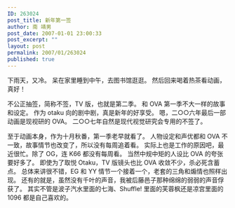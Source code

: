 ```yaml
---
ID: 263024
post_title: 新年第一签
author: 南 靖男
post_date: 2007-01-01 23:00:33
post_excerpt: ""
layout: post
permalink: 2007/01/263024
published: true
---
```

下雨天，又冷。
呆在家里睡到中午，去图书馆逛逛。
然后回来喝着热茶看动画，真好！

不公正抽签，简称不签，TV 版，也就是第二季。
和 OVA 第一季不大一样的故事和设定。
作为 otaku 向的剧中剧，真是新年的好享受。
嗯，二○○六年最后一部动画是现视研的 OVA。
二○○七年自然是现代视觉研究会专用的不签了。
<!--more-->

至于动画本身，作为十月秋番，第一季老早就看了。
人物设定和声优都和 OVA 不一致，故事情节也改变了，所以没有每周追着看。
实际上也是工作的原因吧，最近很忙。除了 OG，连 K66 都没有每周看。
当然中规中矩的人设比 OVA 的夸张要好多了。
即使为了取悦 Otaku，TV 版镜头也比 OVA 收敛不少，杀必死含蓄点。
总体来讲很不错，EG 和 YY 情节一个接着一个，老套的三角和煽情也照样出现。
还有的就是，虽然没有千叶的声音，我被后藤邑子那种绵绵的弱弱的声音俘获了。
其实不管是波子汽水里面的七海、Shuffle! 里面的芙蓉枫还是凉宫里面的 1096 都是自己喜欢的。